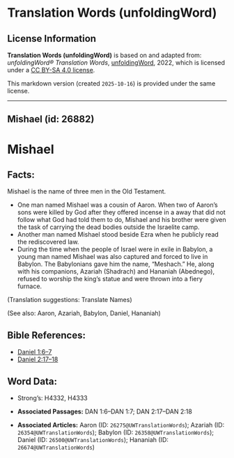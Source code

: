 # Translation Words (unfoldingWord)

## License Information

**Translation Words (unfoldingWord)** is based on and adapted from: _unfoldingWord® Translation Words_, [unfoldingWord](https://unfoldingword.org/utw), 2022, which is licensed under a [CC BY-SA 4.0 license](https://creativecommons.org/licenses/by-sa/4.0/legalcode.en).

This markdown version (created `2025-10-16`) is provided under the same license.



--------------------------------

## Mishael (id: 26882)

Mishael
=======

Facts:
------

Mishael is the name of three men in the Old Testament.

* One man named Mishael was a cousin of Aaron. When two of Aaron’s sons were killed by God after they offered incense in a away that did not follow what God had told them to do, Mishael and his brother were given the task of carrying the dead bodies outside the Israelite camp.
* Another man named Mishael stood beside Ezra when he publicly read the rediscovered law.
* During the time when the people of Israel were in exile in Babylon, a young man named Mishael was also captured and forced to live in Babylon. The Babylonians gave him the name, “Meshach.” He, along with his companions, Azariah (Shadrach) and Hananiah (Abednego), refused to worship the king’s statue and were thrown into a fiery furnace.

(Translation suggestions: Translate Names)

(See also: Aaron, Azariah, Babylon, Daniel, Hananiah)

Bible References:
-----------------

* [Daniel 1:6–7](https://ref.ly/Dan1:6-Dan1:7)
* [Daniel 2:17–18](https://ref.ly/Dan2:17-Dan2:18)

Word Data:
----------

* Strong’s: H4332, H4333

* **Associated Passages:** DAN 1:6–DAN 1:7; DAN 2:17–DAN 2:18
* **Associated Articles:** Aaron (ID: `26275@UWTranslationWords`); Azariah (ID: `26354@UWTranslationWords`); Babylon (ID: `26358@UWTranslationWords`); Daniel (ID: `26500@UWTranslationWords`); Hananiah (ID: `26674@UWTranslationWords`)

